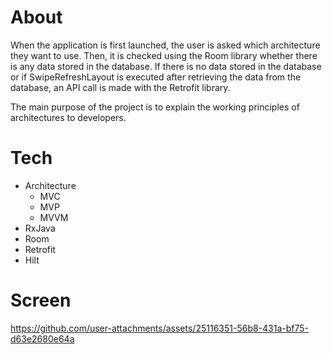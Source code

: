 # About
When the application is first launched, the user is asked which architecture they want to use. Then, it is checked using the Room library whether there is any data stored in the database. If there is no data stored in the database or if SwipeRefreshLayout is executed after retrieving the data from the database, an API call is made with the Retrofit library.

The main purpose of the project is to explain the working principles of architectures to developers.

# Tech

<ul>
<li>
  Architecture
  <ul>
    <li>MVC</li>
    <li>MVP</li>
    <li>MVVM</li>
  </ul>
</li>
<li>RxJava</li>
<li>Room</li>
<li>Retrofit</li>
<li>Hilt</li>
</ul>

# Screen

https://github.com/user-attachments/assets/25116351-56b8-431a-bf75-d63e2680e64a